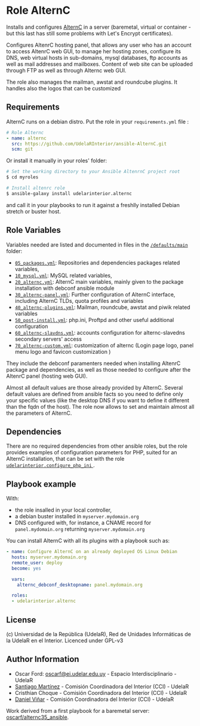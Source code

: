 # Role AlternC

Installs and configures [AlternC](https://alternc.com/Home-en) in a server (baremetal, virtual or container - but this last has still some problems with Let's Encrypt certificates).

Configures AltenrC hosting panel, that allows any user who has an account to access AltenrC web GUI, to manage her hosting zones, configure its DNS, web virtual hosts in sub-domains, mysql databases, ftp accounts as well as mail addresses and mailboxes. Content of web site can be uploaded through FTP as well as through Alternc web GUI.

The role also manages the mailman, awstat and roundcube plugins. It handles also the logos that can be customized 

## Requirements

AlternC runs on a debian distro. Put the role in your `requirements.yml` file :

```yaml
# Role Alternc
- name: alternc
  src: https://github.com/UdelaRInterior/ansible-AlternC.git
  scm: git
```
Or install it manually in your roles' folder:
```bash
# Set the working directory to your Ansible AltenrnC project root
$ cd myroles

# Install altenrc role
$ ansible-galaxy install udelarinterior.alternc
```

and call it in your playbooks to run it against a freshlly installed Debian stretch or buster host.  

## Role Variables

Variables needed are listed and documented in files in the [`/defaults/main`](defaults/main) folder:
* [`05_packages.yml`](/defaults/main/05_packages.yml): Repositories and dependencies packages related variables, 
* [`10_mysql.yml`](/defaults/main/10_mysql.yml): MySQL related variables, 
* [`20_alternc.yml`](/defaults/main/20_alternc.yml): AlternC main variables, mainly given to the package installation with debconf ansible module 
* [`30_alternc-panel.yml`](/defaults/main/30_alternc-panel.yml): Further configuration of AlternC interface, including AlternC TLDs, quota profiles and variables
* [`40_alternc-plugins.yml`](/defaults/main/40_alternc-plugins.yml): Mailman, roundcube, awstat and piwik related variables
* [`50_post-install.yml`](/defaults/main/50_post-install.yml): php.ini, Proftpd and other useful additional configuration
* [`60_alternc-slavdns.yml`](/defaults/main/60_alternc-slavdns.yml): accounts configuration for alternc-slavedns secondary servers' access
* [`70_alternc-custom.yml`](/defaults/main/70_alternc-custom.yml): customization of alternc (Login page logo, panel menu logo and favicon customization )

They include the debconf paramenters needed when installing AltenrC package and dependencies, as well as those needed to configure after the AltenrC panel (hosting web GUI).

Almost all default values are those already provided by AlternC. Several default values are defined from ansible facts so you need to define only your specific values (like the desktop DNS if you want to define it different than the fqdn of the host). The role now allows to set and maintain almost all the parameters of AlternC. 

## Dependencies

There are no required dependencies from other ansible roles, but the role provides examples of configuration parameters for PHP, suited for an AlternC installation, that can be set with the role [`udelarinterior.configure_php_ini` ](https://github.com/UdelaRInterior/ansible-role-configure-php-ini).

## Playbook example

With: 
* the role insalled in your local controller, 
* a debian buster installed in `myserver.mydomain.org`
* DNS configured with, for instance, a CNAME record for `panel.mydomain.org` returning `myserver.mydomain.org`

You can install AlternC with all its plugins with a playbook such as:

```YAML
- name: Configure AlternC on an already deployed OS Linux Debian 
  hosts: myserver.mydomain.org
  remote_user: deploy
  become: yes

  vars:
    alternc_debconf_desktopname: panel.mydomain.org

  roles:
  - udelarinterior.alternc

```

## License

(c) Universidad de la República (UdelaR), Red de Unidades Informáticas de la UdelaR en el Interior. Licenced under GPL-v3

## Author Information

- Oscar Ford: oscarf@ei.udelar.edu.uy - Espacio Interdisciplinario - UdelaR
- [Santiago Martínez](https://github.com/santiagomr) - Comisión Coordinadora del Interior (CCI) - UdelaR
- Cristhian Choque - Comisión Coordinadora del Interior (CCI) - UdelaR
- [Daniel Viñar](https://github.com/ulvida/) - Comisión Coordinadora del Interior (CCI) - UdelaR

Work derived from a first playbook for a baremetal server: [oscarf/alternc35_ansible](https://git.interior.edu.uy/oscarf/alternc35_ansible).